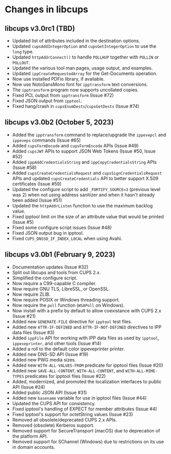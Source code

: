 Changes in libcups
==================

libcups v3.0rc1 (TBD)
---------------------

- Updated list of attributes included in the destination options.
- Updated `cupsAddIntegerOption` and `cupsGetIntegerOption` to use the `long`
  type.
- Updated `httpAddrConnect()` to handle `POLLHUP` together with `POLLIN` or
  `POLLOUT`.
- Updated the various tool man pages, usage output, and examples.
- Updated `ippCreateRequestedArray` for the Get-Documents operation.
- Now use installed PDFio library, if available.
- Now use NotoSansMono font for `ipptransform` text conversions.
- The `ipptransform` program now supports uncollated copies.
- Fixed PCL output from `ipptransform` (Issue #72)
- Fixed JSON output from `ipptool`.
- Fixed hang/crash in `cupsEnumDests`/`cupsGetDests` (Issue #74)


libcups v3.0b2 (October 5, 2023)
--------------------------------

- Added the `ipptransform` command to replace/upgrade the `ippevepcl` and
  `ippeveps` commands (Issue #65)
- Added `cupsFormDecode` and `cupsFormEncode` APIs (Issue #49)
- Added `cupsJWT` APIs to support JSON Web Tokens (Issue #50, Issue #52)
- Added `ippAddCredentialsString` and `ippCopyCredentialsString` APIs
  (Issue #58)
- Added `cupsCreateCredentialsRequest` and `cupsSignCredentialsRequest` APIs and
  updated `cupsCreateCredentials` API to better support X.509 certificates
  (Issue #59)
- Updated the configure script to add `_FORTIFY_SOURCE=3` (previous level was 2)
  when not using address sanitizer and when it hasn't already been added
  (Issue #51)
- Updated the `httpAddrListen` function to use the maximum backlog value.
- Fixed ipptool limit on the size of an attribute value that would be printed
  (Issue #5)
- Fixed some configure script issues (Issue #48)
- Fixed JSON output bug in ipptool.
- Fixed `CUPS_DNSSD_IF_INDEX_LOCAL` when using Avahi.


libcups v3.0b1 (February 9, 2023)
---------------------------------

- Documentation updates (Issue #32)
- Split out libcups and tools from CUPS 2.x.
- Simplified the configure script.
- Now require a C99-capable C compiler.
- Now require GNU TLS, LibreSSL, or OpenSSL.
- Now require ZLIB.
- Now require POSIX or Windows threading support.
- Now require the `poll` function (`WSAPoll` on Windows).
- Now install with a prefix by default to allow coexistance with CUPS 2.x
  (Issue #21)
- Added new `GENERATE-FILE` directive for `ipptool` test files.
- Added new `ATTR-IF-DEFINED` and `ATTR-IF-NOT-DEFINED` directives to IPP data
  files (Issue #3)
- Added `ippFile` API for working with IPP data files as used by `ipptool`,
  `ippexeprinter`, and other tools (Issue #14)
- Added a roll to the default color ippeveprinter printer.
- Added new DNS-SD API (Issue #19)
- Added new PWG media sizes.
- Added new `WITH-ALL-VALUES-FROM` predicate for ipptool files (Issue #20)
- Added new `SAVE-ALL-CONTENT`, `WITH-ALL-CONTENT`, and `WITH-ALL-MIME-TYPES`
  predicates for ipptool files (Issue #22)
- Added, modernized, and promoted the localization interfaces to public API
  (Issue #24)
- Added public JSON API (Issue #31)
- Added new `basename` variable for use in ipptool files (Issue #44)
- Updated the CUPS API for consistency.
- Fixed ipptool's handling of EXPECT for member attributes (Issue #4)
- Fixed ipptool's support for octetString values (Issue #23)
- Removed all obsolete/deprecated CUPS 2.x APIs.
- Removed (obsolete) Kerberos support.
- Removed support for SecureTransport (macOS) due to deprecation of the platform
  API.
- Removed support for SChannel (Windows) due to restrictions on its use in
  domain accounts.

